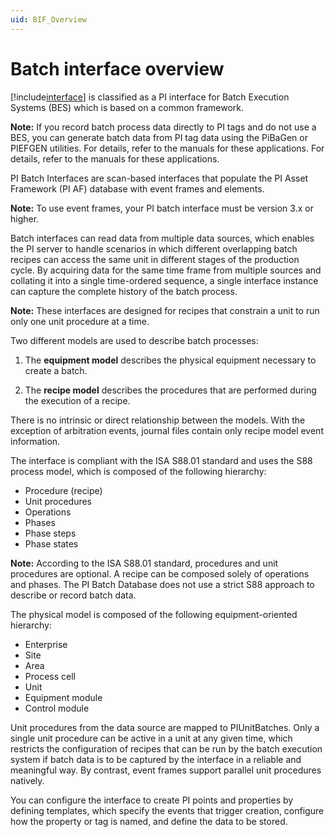 ```yaml
---
uid: BIF_Overview
---
```


# Batch interface overview

<!-- Framework topic. Usually requires no edits. -->

[!include[interface](../includes/product-long.md)] is classified as a PI interface for Batch Execution Systems (BES) which is based on a common framework. 

**Note:** If you record batch process data directly to PI tags and do not use a BES, you can generate batch data from PI tag data using the PiBaGen or PIEFGEN utilities. For details, refer to the manuals for these applications. For details, refer to the manuals for these applications.

PI Batch Interfaces are scan-based interfaces that populate the PI Asset Framework (PI AF) database with event frames and elements.          

**Note:** To use event frames, your PI batch interface must be version 3.x or higher.

Batch interfaces can read data from multiple data sources, which enables the PI server to handle scenarios in which different overlapping batch recipes can access the same unit in different stages of the production cycle. By acquiring data for the same time frame from multiple sources and collating it into a single time-ordered sequence, a single interface instance can capture the complete history of the batch process.

**Note:**  These interfaces are designed for recipes that constrain a unit to run only one unit procedure at a time.

Two different models are used to describe batch processes: 

1. The **equipment model** describes the physical equipment necessary to create a batch. 

2. The **recipe model** describes the procedures that are performed during the execution of a recipe. 

There is no intrinsic or direct relationship between the models. With the exception of arbitration events, journal files contain only recipe model event information. 

The interface is compliant with the ISA S88.01 standard and uses the S88 process model, which is composed of the following hierarchy: 

* Procedure (recipe) 
* Unit procedures 
* Operations 
* Phases 
* Phase steps 
* Phase states 

**Note:** According to the ISA S88.01 standard, procedures and unit procedures are optional. A recipe can be composed solely of operations and phases. The PI Batch Database does not use a strict S88 approach to describe or record batch data.

The physical model is composed of the following equipment-oriented hierarchy:

* Enterprise 
* Site 
* Area 
* Process cell 
* Unit 
* Equipment module 
* Control module 

Unit procedures from the data source are mapped to PIUnitBatches. Only a single unit procedure can be active in a unit at any given time, which restricts the configuration of recipes that can be run by the batch execution system if batch data is to be captured by the interface in a reliable and meaningful way. By contrast, event frames support parallel unit procedures natively. 

You can configure the interface to create PI points and properties by defining templates, which specify the events that trigger creation, configure how the property or tag is named, and define the data to be stored. 
